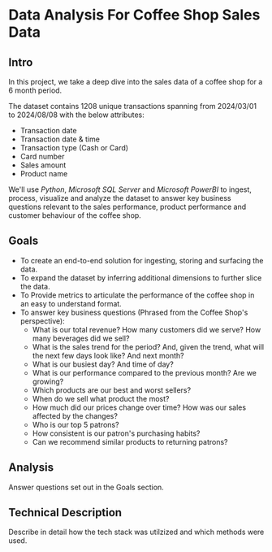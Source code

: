 # **Data Analysis For Coffee Shop Sales Data**

## Intro
In this project, we take a deep dive into the sales data of a coffee shop for a 6 month period.

The dataset contains 1208 unique transactions spanning from 2024/03/01 to 2024/08/08 with the below attributes:
  * Transaction date
  * Transaction date & time
  * Transaction type (Cash or Card)
  * Card number
  * Sales amount
  * Product name

We'll use _Python_, _Microsoft SQL Server_ and _Microsoft PowerBI_ to ingest, process, visualize and analyze the dataset to answer key business questions relevant to the sales performance, product performance and customer behaviour of the coffee shop.

## Goals
  * To create an end-to-end solution for ingesting, storing and surfacing the data.
  * To expand the dataset by inferring additional dimensions to further slice the data.
  * To Provide metrics to articulate the performance of the coffee shop in an easy to understand format.
  * To answer key business questions (Phrased from the Coffee Shop's perspective):
      * What is our total revenue? How many customers did we serve? How many beverages did we sell?
      * What is the sales trend for the period? And, given the trend, what will the next few days look like? And next month?
      * What is our busiest day? And time of day?
      * What is our performance compared to the previous month? Are we growing?
      * Which products are our best and worst sellers?
      * When do we sell what product the most?
      * How much did our prices change over time? How was our sales affected by the changes?
      * Who is our top 5 patrons?
      * How consistent is our patron's purchasing habits?
      * Can we recommend similar products to returning patrons?
   
## Analysis
  Answer questions set out in the Goals section.

## Technical Description
  Describe in detail how the tech stack was utilzized and which methods were used.
